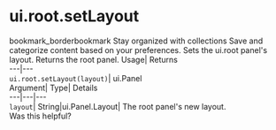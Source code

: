  
#  ui.root.setLayout 
bookmark_borderbookmark Stay organized with collections  Save and categorize content based on your preferences.
Sets the ui.root panel's layout. 
Returns the root panel.
Usage| Returns  
---|---  
`ui.root.setLayout(layout)`| ui.Panel  
Argument| Type| Details  
---|---|---  
`layout`| String|ui.Panel.Layout| The root panel's new layout.  
Was this helpful?
